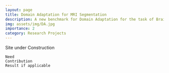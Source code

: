 ```yaml
---
layout: page
title: Domain Adaptation for MRI Segmentation
description: A new benchmark for Domain Adaptation for the task of Brain MRI segmentation.
img: assets/img/DA.jpg
importance: 2
category: Research Projects
---
```


Site under Construction

    Need
    Contribution
    Result if applicable
